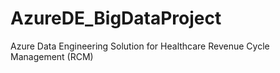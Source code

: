 # AzureDE_BigDataProject
Azure Data Engineering Solution for Healthcare Revenue Cycle Management (RCM)
